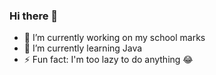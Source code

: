 ### Hi there 👋

- 🔭 I’m currently working on my school marks
- 🌱 I’m currently learning Java
- ⚡ Fun fact: I'm too lazy to do anything 😂
